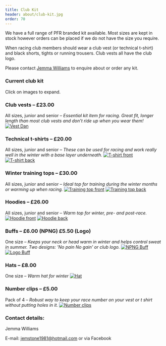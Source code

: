 ```yaml
---
title: Club Kit
header: about/club-kit.jpg
order: 70
---
```


We have a full range of PFR branded kit available. Most sizes are kept in stock however orders can be placed if we do not have the size you require.

When racing club members should wear a club vest (or technical t-shirt) and black shorts, tights or running trousers. Club vests all have the club logo.

Please contact [Jemma Williams](mailto:jemstone1981@hotmail.com) to enquire about or order any kit.

### Current club kit

Click on images to expand.

### Club vests – £23.00

All sizes, junior and senior – _Essential kit item for racing. Great fit, longer length than most club vests and don’t ride up when you wear them!_
[![Vest Dan](https://pfrac.chrishodgson.co.uk/static/images/kit/pfrac-new-vest-dan-thumb.jpg)](https://pfrac.chrishodgson.co.uk/static/images/kit/pfrac-new-vest-dan.jpg)

### Technical t-shirts – £20.00

All sizes, junior and senior – _These can be used for racing and work really well in the winter with a base layer underneath._
[![T-shirt front](https://pfrac.chrishodgson.co.uk/static/images/kit/pfrac-t-shirt-front-thumb.jpg)](https://pfrac.chrishodgson.co.uk/static/images/kit/pfrac-t-shirt-front.jpg)
[![T-shirt back](https://pfrac.chrishodgson.co.uk/static/images/kit/pfrac-t-shirt-back-thumb.jpg)](https://pfrac.chrishodgson.co.uk/static/images/kit/pfrac-t-shirt-back.jpg)

### Winter training tops – £30.00

All sizes, junior and senior – _Ideal top for training during the winter months or warming up when racing._
[![Training top front](https://pfrac.chrishodgson.co.uk/static/images/kit/pfrac-training-top-front-thumb.jpg)](https://pfrac.chrishodgson.co.uk/static/images/kit/pfrac-training-top-front.jpg)
[![Training top back](https://pfrac.chrishodgson.co.uk/static/images/kit/pfrac-training-top-back-thumb.jpg)](https://pfrac.chrishodgson.co.uk/static/images/kit/pfrac-training-top-back.jpg)

### Hoodies – £26.00

All sizes, junior and senior – _Warm top for winter, pre- and post-race._
[![Hoodie front](https://pfrac.chrishodgson.co.uk/static/images/kit/pfrac-hoodie-front-thumb.jpg)](https://pfrac.chrishodgson.co.uk/static/images/kit/pfrac-hoodie-front.jpg)
[![Hoodie back](https://pfrac.chrishodgson.co.uk/static/images/kit/pfrac-hoodie-back-thumb.jpg)](https://pfrac.chrishodgson.co.uk/static/images/kit/pfrac-hoodie-back.jpg)

### Buffs – £6.00 (NPNG) £5.50 (Logo)

One size – _Keeps your neck or head warm in winter and helps control sweat in summer. Two designs: 'No pain No gain' or club logo._
[![NPNG Buff](https://pfrac.chrishodgson.co.uk/static/images/kit/buff1-thumb.jpg)](https://pfrac.chrishodgson.co.uk/static/images/kit/buff1.jpg)
[![Logo Buff](https://pfrac.chrishodgson.co.uk/static/images/kit/buff2-thumb.jpg)](https://pfrac.chrishodgson.co.uk/static/images/kit/buff2.jpg)

### Hats – £8.00

One size – _Warm hat for winter_
[![Hat](https://pfrac.chrishodgson.co.uk/static/images/kit/pfr-hat-thumb.jpg)](https://pfrac.chrishodgson.co.uk/static/images/kit/pfr-hat.jpg)

### Number clips – £5.00

Pack of 4 – _Robust way to keep your race number on your vest or t shirt without putting holes in it._
[![Number clips](https://pfrac.chrishodgson.co.uk/static/images/kit/pfrac-number-clips-thumb.jpg)](https://pfrac.chrishodgson.co.uk/static/images/kit/pfrac-number-clips.jpg)

### Contact details:

Jemma Williams

E-mail: [jemstone1981@hotmail.com](mailto:jemstone1981@hotmail.com) or via Facebook
